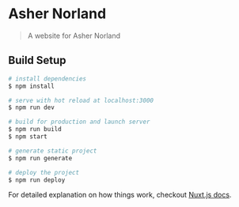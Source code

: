 # Asher Norland

> A website for Asher Norland

## Build Setup

``` bash
# install dependencies
$ npm install

# serve with hot reload at localhost:3000
$ npm run dev

# build for production and launch server
$ npm run build
$ npm start

# generate static project
$ npm run generate

# deploy the project
$ npm run deploy
```

For detailed explanation on how things work, checkout [Nuxt.js docs](https://nuxtjs.org).
